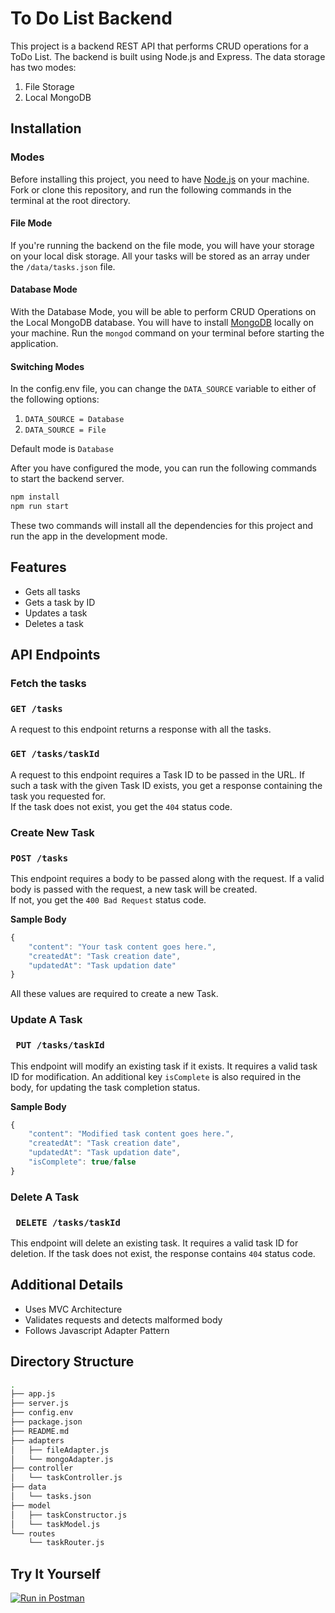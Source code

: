 # To Do List Backend 

This project is a backend REST API that performs CRUD operations for a ToDo List. The backend is built using Node.js and Express. 
The data storage has two modes:
1. File Storage
2. Local MongoDB

## Installation

### Modes

Before installing this project, you need to have [Node.js](https://nodejs.dev/download/) on your machine.  
Fork or clone this repository, and run the following commands in the terminal at the root directory.

#### File Mode
If you're running the backend on the file mode, you will have your storage on your local disk storage.
All your tasks will be stored as an array under the ```/data/tasks.json``` file.

#### Database Mode
With the Database Mode, you will be able to perform CRUD Operations on the Local MongoDB database. You will have to install [MongoDB](https://www.mongodb.com/try/download/community) locally on your machine.
Run the ```mongod``` command on your terminal before starting the application.

#### Switching Modes
In the config.env file, you can change the ```DATA_SOURCE``` variable to either of the following options:
1. ```DATA_SOURCE = Database```
2. ```DATA_SOURCE = File```

Default mode is ```Database```

After you have configured the mode, you can run the following commands to start the backend server.

```bash
npm install
npm run start
```
These two commands will install all the dependencies for this project and run the app in the development mode. 

## Features
* Gets all tasks
* Gets a task by ID
* Updates a task
* Deletes a task



## API Endpoints

### Fetch the tasks

###  ```GET /tasks```

A request to this endpoint returns a response with all the tasks.

###  ```GET /tasks/taskId```
A request to this endpoint requires a Task ID to be passed in the URL. If such a task with the given Task ID exists, you get a response containing the task you requested for.  
If the task does not exist, you get the ```404``` status code. 

### Create New Task

### ```POST /tasks```
This endpoint requires a body to be passed along with the request. If a valid body is passed with the request, a new task will be created.  
If not, you get the ```400 Bad Request``` status code.  


**Sample Body**
```javascript
{
    "content": "Your task content goes here.",
    "createdAt": "Task creation date",
    "updatedAt": "Task updation date"
}
```
All these values are required to create a new Task.

### Update A Task

### ``` PUT /tasks/taskId```
This endpoint will modify an existing task if it exists. It requires a valid task ID for modification. An additional key ```isComplete``` is also required in the body, for updating the task completion status.    

**Sample Body**
```javascript
{
    "content": "Modified task content goes here.",
    "createdAt": "Task creation date",
    "updatedAt": "Task updation date",
    "isComplete": true/false
}
```

### Delete A Task

### ``` DELETE /tasks/taskId```
This endpoint will delete an existing task. It requires a valid task ID for deletion. If the task does not exist, the response contains ```404``` status code.   

## Additional Details

* Uses MVC Architecture
* Validates requests and detects malformed body
* Follows Javascript Adapter Pattern


## Directory Structure

```bash
.
├── app.js
├── server.js
├── config.env
├── package.json
├── README.md
├── adapters
│   ├── fileAdapter.js
│   └── mongoAdapter.js
├── controller
│   └── taskController.js
├── data
│   └── tasks.json
├── model
│   ├── taskConstructor.js
│   └── taskModel.js
└── routes
    └── taskRouter.js

```

## Try It Yourself
[![Run in Postman](https://run.pstmn.io/button.svg)](https://app.getpostman.com/run-collection/13174206-e9e34665-d623-4fb7-be38-499dde8cddde?action=collection%2Ffork&collection-url=entityId%3D13174206-e9e34665-d623-4fb7-be38-499dde8cddde%26entityType%3Dcollection%26workspaceId%3Df3c769ec-7032-4d9f-9b5a-b5fa49b429da)
